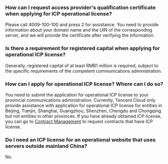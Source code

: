 ### How can I request access provider's qualification certificate when applying for ICP operational license?
Please call 4009-100-100 and press 2 for assistance.
You need to provide information about your domain name and the UIN of the corresponding server, and we will provide the certificate after verifying the information.

### Is there a requirement for registered capital when applying for operational ICP license?
Generally, registered capital of at least RMB1 million is required, subject to the specific requirements of the competent communications administration.

### How can I apply for operational ICP license? Where can I do so?
You need to submit the application for operational ICP license to your provincial communications administration.
Currently, Tencent Cloud only provide assistance with application for operational ICP license for entities in Beijing, Tianjin, Shanghai, Guangzhou, Shenzhen, Chengdu and Chongqing but not entities in other provinces. If you have already obtained ICP license, you can go to [Contract Management](https://console.cloud.tencent.com/account/contract) to request contracts that have ICP license.

### Do I need an ICP license for an operational website that uses servers outside mainland China?
No.
